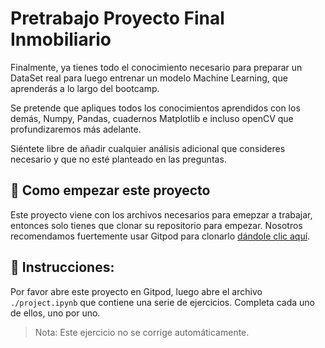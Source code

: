 <!--hide-->
# Pretrabajo Proyecto Final Inmobiliario
<!--endhide-->

Finalmente, ya tienes todo el conocimiento necesario para preparar un DataSet real para luego entrenar un modelo Machine Learning, que aprenderás a lo largo del bootcamp. 

Se pretende que apliques todos los conocimientos aprendidos con los demás, Numpy, Pandas, cuadernos Matplotlib e incluso openCV que profundizaremos más adelante.

Siéntete libre de añadir cualquier análisis adicional que consideres necesario y que no esté planteado en las preguntas.

## 🌱  Como empezar este proyecto

Este proyecto viene con los archivos necesarios para emepzar a trabajar, entonces solo tienes que clonar su repositorio para empezar. Nosotros recomendamos fuertemente usar Gitpod para clonarlo [dándole clic aquí](https://gitpod.io#https://github.com/4GeeksAcademy/realestate-datacleanup-exercise).


## 📝 Instrucciones:

Por favor abre este proyecto en Gitpod, luego abre el archivo `./project.ipynb` que contiene una serie de ejercicios. Completa cada uno de ellos, uno por uno.

> Nota: Este ejercicio no se corrige automáticamente. 
